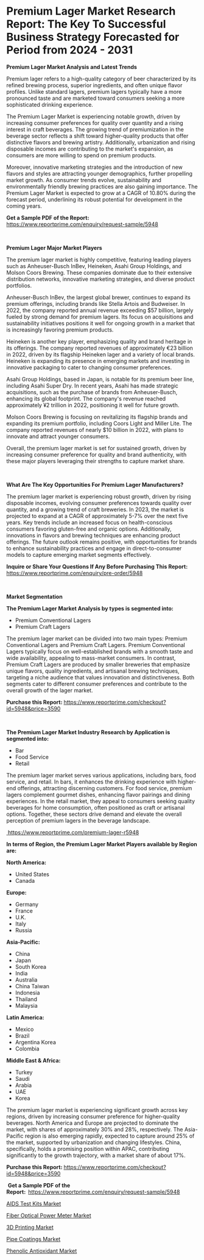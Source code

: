 <p><h1>Premium Lager Market Research Report: The Key To Successful Business Strategy Forecasted for Period from 2024 - 2031</h1></p><p><strong>Premium Lager Market Analysis and Latest Trends</strong></p>
<p><p>Premium lager refers to a high-quality category of beer characterized by its refined brewing process, superior ingredients, and often unique flavor profiles. Unlike standard lagers, premium lagers typically have a more pronounced taste and are marketed toward consumers seeking a more sophisticated drinking experience. </p><p>The Premium Lager Market is experiencing notable growth, driven by increasing consumer preferences for quality over quantity and a rising interest in craft beverages. The growing trend of premiumization in the beverage sector reflects a shift toward higher-quality products that offer distinctive flavors and brewing artistry. Additionally, urbanization and rising disposable incomes are contributing to the market's expansion, as consumers are more willing to spend on premium products.</p><p>Moreover, innovative marketing strategies and the introduction of new flavors and styles are attracting younger demographics, further propelling market growth. As consumer trends evolve, sustainability and environmentally friendly brewing practices are also gaining importance. The Premium Lager Market is expected to grow at a CAGR of 10.80% during the forecast period, underlining its robust potential for development in the coming years.</p></p>
<p><strong>Get a Sample PDF of the Report:&nbsp;</strong> <a href="https://www.reportprime.com/enquiry/request-sample/5948?utm_campaign=1530&utm_medium=2&utm_source=Github&utm_content=ia&utm_term=10102024&utm_id=premium-lager">https://www.reportprime.com/enquiry/request-sample/5948</a></p>
<p>&nbsp;</p>
<p><strong>Premium Lager Major Market Players</strong></p>
<p><p>The premium lager market is highly competitive, featuring leading players such as Anheuser-Busch InBev, Heineken, Asahi Group Holdings, and Molson Coors Brewing. These companies dominate due to their extensive distribution networks, innovative marketing strategies, and diverse product portfolios.</p><p>Anheuser-Busch InBev, the largest global brewer, continues to expand its premium offerings, including brands like Stella Artois and Budweiser. In 2022, the company reported annual revenue exceeding $57 billion, largely fueled by strong demand for premium lagers. Its focus on acquisitions and sustainability initiatives positions it well for ongoing growth in a market that is increasingly favoring premium products.</p><p>Heineken is another key player, emphasizing quality and brand heritage in its offerings. The company reported revenues of approximately €23 billion in 2022, driven by its flagship Heineken lager and a variety of local brands. Heineken is expanding its presence in emerging markets and investing in innovative packaging to cater to changing consumer preferences.</p><p>Asahi Group Holdings, based in Japan, is notable for its premium beer line, including Asahi Super Dry. In recent years, Asahi has made strategic acquisitions, such as the purchase of brands from Anheuser-Busch, enhancing its global footprint. The company's revenue reached approximately ¥2 trillion in 2022, positioning it well for future growth.</p><p>Molson Coors Brewing is focusing on revitalizing its flagship brands and expanding its premium portfolio, including Coors Light and Miller Lite. The company reported revenues of nearly $10 billion in 2022, with plans to innovate and attract younger consumers.</p><p>Overall, the premium lager market is set for sustained growth, driven by increasing consumer preference for quality and brand authenticity, with these major players leveraging their strengths to capture market share.</p></p>
<p>&nbsp;</p>
<p><strong>What Are The Key Opportunities For Premium Lager Manufacturers?</strong></p>
<p><p>The premium lager market is experiencing robust growth, driven by rising disposable incomes, evolving consumer preferences towards quality over quantity, and a growing trend of craft breweries. In 2023, the market is projected to expand at a CAGR of approximately 5-7% over the next five years. Key trends include an increased focus on health-conscious consumers favoring gluten-free and organic options. Additionally, innovations in flavors and brewing techniques are enhancing product offerings. The future outlook remains positive, with opportunities for brands to enhance sustainability practices and engage in direct-to-consumer models to capture emerging market segments effectively.</p></p>
<p><strong>Inquire or Share Your Questions If Any Before Purchasing This Report:</strong> <a href="https://www.reportprime.com/enquiry/pre-order/5948?utm_campaign=1530&utm_medium=2&utm_source=Github&utm_content=ia&utm_term=10102024&utm_id=premium-lager">https://www.reportprime.com/enquiry/pre-order/5948</a></p>
<p>&nbsp;</p>
<p><strong>Market Segmentation</strong></p>
<p><strong>The Premium Lager Market Analysis by types is segmented into:</strong></p>
<p><ul><li>Premium Conventional Lagers</li><li>Premium Craft Lagers</li></ul></p>
<p><p>The premium lager market can be divided into two main types: Premium Conventional Lagers and Premium Craft Lagers. Premium Conventional Lagers typically focus on well-established brands with a smooth taste and wide availability, appealing to mass-market consumers. In contrast, Premium Craft Lagers are produced by smaller breweries that emphasize unique flavors, quality ingredients, and artisanal brewing techniques, targeting a niche audience that values innovation and distinctiveness. Both segments cater to different consumer preferences and contribute to the overall growth of the lager market.</p></p>
<p><strong>Purchase this Report:&nbsp;</strong><a href="https://www.reportprime.com/checkout?id=5948&price=3590&utm_campaign=1530&utm_medium=2&utm_source=Github&utm_content=ia&utm_term=10102024&utm_id=premium-lager">https://www.reportprime.com/checkout?id=5948&price=3590</a></p>
<p>&nbsp;</p>
<p><strong>The Premium Lager Market Industry Research by Application is segmented into:</strong></p>
<p><ul><li>Bar</li><li>Food Service</li><li>Retail</li></ul></p>
<p><p>The premium lager market serves various applications, including bars, food service, and retail. In bars, it enhances the drinking experience with higher-end offerings, attracting discerning customers. For food service, premium lagers complement gourmet dishes, enhancing flavor pairings and dining experiences. In the retail market, they appeal to consumers seeking quality beverages for home consumption, often positioned as craft or artisanal options. Together, these sectors drive demand and elevate the overall perception of premium lagers in the beverage landscape.</p></p>
<p><a href="https://www.reportprime.com/premium-lager-r5948?utm_campaign=1530&utm_medium=2&utm_source=Github&utm_content=ia&utm_term=10102024&utm_id=premium-lager">&nbsp;https://www.reportprime.com/premium-lager-r5948</a></p>
<p><strong>In terms of Region, the Premium Lager Market Players available by Region are:</strong></p>
<p>
    <p> <strong> North America: </strong>
        <ul>
            <li>United States</li>
            <li>Canada</li>
        </ul>
        </p> 
    <p> <strong> Europe: </strong>
        <ul>
            <li>Germany</li>
            <li>France</li>
            <li>U.K.</li>
            <li>Italy</li>
            <li>Russia</li>
        </ul>
        </p> 
    <p> <strong> Asia-Pacific: </strong>
        <ul>
            <li>China</li>
            <li>Japan</li>
            <li>South Korea</li>
            <li>India</li>
            <li>Australia</li>
            <li>China Taiwan</li>
            <li>Indonesia</li>
            <li>Thailand</li>
            <li>Malaysia</li>
        </ul>
        </p> 
    <p> <strong> Latin America: </strong>
        <ul>
            <li>Mexico</li>
            <li>Brazil</li>
            <li>Argentina Korea</li>
            <li>Colombia</li>
        </ul>
        </p> 
    <p> <strong> Middle East & Africa: </strong>
        <ul>
            <li>Turkey</li>
            <li>Saudi</li>
            <li>Arabia</li>
            <li>UAE</li>
            <li>Korea</li>
        </ul>
    </p>
    </p>
<p><p>The premium lager market is experiencing significant growth across key regions, driven by increasing consumer preference for higher-quality beverages. North America and Europe are projected to dominate the market, with shares of approximately 30% and 28%, respectively. The Asia-Pacific region is also emerging rapidly, expected to capture around 25% of the market, supported by urbanization and changing lifestyles. China, specifically, holds a promising position within APAC, contributing significantly to the growth trajectory, with a market share of about 17%.</p></p>
<p><strong>Purchase this Report: </strong><a href="https://www.reportprime.com/checkout?id=5948&price=3590&utm_campaign=1530&utm_medium=2&utm_source=Github&utm_content=ia&utm_term=10102024&utm_id=premium-lager">https://www.reportprime.com/checkout?id=5948&price=3590</a></p>
<p>&nbsp;<strong>Get a Sample PDF of the Report:&nbsp;&nbsp;</strong><a href="https://www.reportprime.com/enquiry/request-sample/5948?utm_campaign=1530&utm_medium=2&utm_source=Github&utm_content=ia&utm_term=10102024&utm_id=premium-lager">https://www.reportprime.com/enquiry/request-sample/5948</a></p>
<p><strong></strong></p>
<p><p><a href="https://www.linkedin.com/pulse/aids-test-kits-market-trends-growth-outlook-2024-2031-woahe?utm_campaign=1530&utm_medium=2&utm_source=Github&utm_content=ia&utm_term=10102024&utm_id=premium-lager">AIDS Test Kits Market</a></p><p><a href="https://www.linkedin.com/pulse/fiber-optical-power-meter-market-overview-forecast-2024-2031-hmigc?utm_campaign=1530&utm_medium=2&utm_source=Github&utm_content=ia&utm_term=10102024&utm_id=premium-lager">Fiber Optical Power Meter Market</a></p><p><a href="https://www.linkedin.com/pulse/disruption-innovation-3d-printing-industry-market-analysis-5pfdc?utm_campaign=1530&utm_medium=2&utm_source=Github&utm_content=ia&utm_term=10102024&utm_id=premium-lager">3D Printing Market</a></p><p><a href="https://www.linkedin.com/pulse/pipe-coatings-market-global-regional-analysis-2024-rxc5f?utm_campaign=1530&utm_medium=2&utm_source=Github&utm_content=ia&utm_term=10102024&utm_id=premium-lager">Pipe Coatings Market</a></p><p><a href="https://www.linkedin.com/pulse/phenolic-antioxidant-market-overview-regional-outlook-avpve?utm_campaign=1530&utm_medium=2&utm_source=Github&utm_content=ia&utm_term=10102024&utm_id=premium-lager">Phenolic Antioxidant Market</a></p></p>